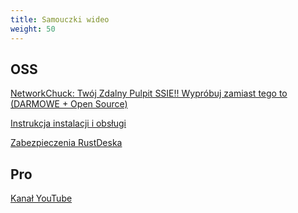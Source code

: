 ```yaml
---
title: Samouczki wideo
weight: 50
---
```


## OSS
[NetworkChuck: Twój Zdalny Pulpit SSIE!! Wypróbuj zamiast tego to (DARMOWE + Open Source)](https://www.youtube.com/watch?v=EXL8mMUXs88)

[Instrukcja instalacji i obsługi](https://www.youtube.com/watch?v=9nzHm3xGz2I)

[Zabezpieczenia RustDeska](https://www.youtube.com/watch?v=EeFqj23jxMk)

## Pro
[Kanał YouTube](https://youtube.com/@rustdesk)
